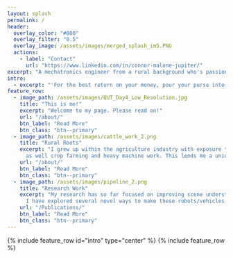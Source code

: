 ```yaml
---
layout: splash
permalink: /
header:
  overlay_color: "#000"
  overlay_filter: "0.5"
  overlay_image: /assets/images/merged_splash_im5.PNG
  actions:
    - label: "Contact"
      url: "https://www.linkedin.com/in/connor-malone-jupiter/"
excerpt: "A mechatronics engineer from a rural background who's passionate about robotics, autonomous vehicles, computer vision and the agriculture industry"
intro: 
  - excerpt: "'For the best return on your money, pour your purse into your head.' \n -- Benjamin Franklin"
feature_row:
  - image_path: /assets/images/QUT_Day4_Low_Resolution.jpg
    title: "This is me!"
    excerpt: "Welcome to my page. Please read on!"
    url: "/about/"
    btn_label: "Read More"
    btn_class: "btn--primary"
  - image_path: /assets/images/cattle_work_2.png
    title: "Rural Roots"
    excerpt: "I grew up within the agriculture industry with exposure to a range of livestock work from farming to feedlotting (cattle and sheep mostly) 
      as well crop farming and heavy machine work. This lends me a unique perspective on many problems."
    url: "/about/"
    btn_label: "Read More"
    btn_class: "btn--primary"
  - image_path: /assets/images/pipeline_2.png
    title: "Research Work"
    excerpt: "My research has so far focused on improving scene understanding and place recognition for autonomous platforms in challenging conditions.
      I have explored several novel ways to make these robots/vehicles more robust to difficult environments."
    url: "/Publications/"
    btn_label: "Read More"
    btn_class: "btn--primary"
---
```


{% include feature_row id="intro" type="center" %}
{% include feature_row %}